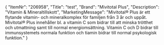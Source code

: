{
  "ItemNr": "206958",
  "Title": "test",
  "Brand": "Mivitotal Plus",
  "Description": "Vitamin & Mineraltillskott",
  "MarketingMessage": "Mivitotal® Plus är ett flytande vitamin- och mineralkomplex för familjen från 3 år och uppåt. Mivitotal® Plus innehåller bl. a  vitamin C som bidrar till att minska trötthet och utmattning samt till normal energiomsättning. Vitamin C och D bidrar till immunsystemets normala funktion och tiamin bidrar till normal psykologisk funktion."
}